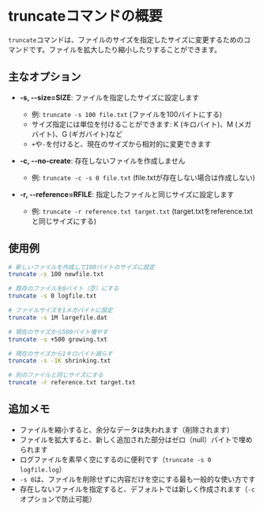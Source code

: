 # truncateコマンドの概要

`truncate`コマンドは、ファイルのサイズを指定したサイズに変更するためのコマンドです。ファイルを拡大したり縮小したりすることができます。

## 主なオプション

- **-s, --size=SIZE**: ファイルを指定したサイズに設定します
  - 例: `truncate -s 100 file.txt` (ファイルを100バイトにする)
  - サイズ指定には単位を付けることができます: K (キロバイト)、M (メガバイト)、G (ギガバイト)など
  - `+`や`-`を付けると、現在のサイズから相対的に変更できます

- **-c, --no-create**: 存在しないファイルを作成しません
  - 例: `truncate -c -s 0 file.txt` (file.txtが存在しない場合は作成しない)

- **-r, --reference=RFILE**: 指定したファイルと同じサイズに設定します
  - 例: `truncate -r reference.txt target.txt` (target.txtをreference.txtと同じサイズにする)

## 使用例

```bash
# 新しいファイルを作成して100バイトのサイズに設定
truncate -s 100 newfile.txt

# 既存のファイルを0バイト（空）にする
truncate -s 0 logfile.txt

# ファイルサイズを1メガバイトに設定
truncate -s 1M largefile.dat

# 現在のサイズから500バイト増やす
truncate -s +500 growing.txt

# 現在のサイズから1キロバイト減らす
truncate -s -1K shrinking.txt

# 別のファイルと同じサイズにする
truncate -r reference.txt target.txt
```

## 追加メモ

- ファイルを縮小すると、余分なデータは失われます（削除されます）
- ファイルを拡大すると、新しく追加された部分はゼロ（null）バイトで埋められます
- ログファイルを素早く空にするのに便利です（`truncate -s 0 logfile.log`）
- `-s 0`は、ファイルを削除せずに内容だけを空にする最も一般的な使い方です
- 存在しないファイルを指定すると、デフォルトでは新しく作成されます（`-c`オプションで防止可能）